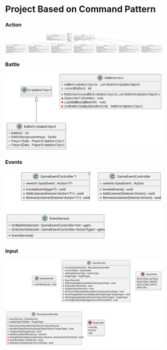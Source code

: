 # Project Based on Command  Pattern 


### Action 
![ScreenShot](Assets/Scripts/Action/include.png)
### Battle
![ScreenShot](Assets/Scripts/Battle/include.png)
### Events
![ScreenShot](Assets/Scripts/Events/include.svg)

### Input
![ScreenShot](Assets/Scripts/Input/include.svg)